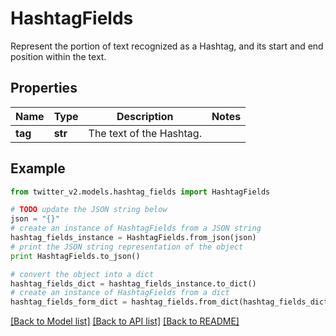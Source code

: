 # HashtagFields

Represent the portion of text recognized as a Hashtag, and its start and end position within the text.

## Properties
Name | Type | Description | Notes
------------ | ------------- | ------------- | -------------
**tag** | **str** | The text of the Hashtag. | 

## Example

```python
from twitter_v2.models.hashtag_fields import HashtagFields

# TODO update the JSON string below
json = "{}"
# create an instance of HashtagFields from a JSON string
hashtag_fields_instance = HashtagFields.from_json(json)
# print the JSON string representation of the object
print HashtagFields.to_json()

# convert the object into a dict
hashtag_fields_dict = hashtag_fields_instance.to_dict()
# create an instance of HashtagFields from a dict
hashtag_fields_form_dict = hashtag_fields.from_dict(hashtag_fields_dict)
```
[[Back to Model list]](../README.md#documentation-for-models) [[Back to API list]](../README.md#documentation-for-api-endpoints) [[Back to README]](../README.md)


